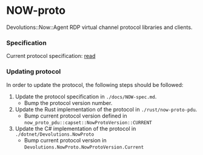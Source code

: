 NOW-proto
=========

Devolutions::Now::Agent RDP virtual channel protocol libraries and clients.

### Specification

Current protocol specification: [read](./docs/NOW-spec.md)

### Updating protocol

In order to update the protocol, the following steps should be followed:

1. Update the protocol specification in `./docs/NOW-spec.md`.
    - Bump the protocol version number.
1. Update the Rust implementation of the protocol in `./rust/now-proto-pdu`.
    - Bump current protocol version defined in `now_proto_pdu::capset::NowProtoVersion::CURRENT`
1. Update the C# implementation of the protocol in `./dotnet/Devolutions.NowProto`
    - Bump current protocol version in `Devolutions.NowProto.NowProtoVersion.Current`
